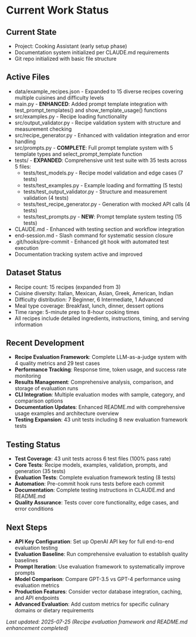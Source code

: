 # Current Work Status

## Current State
- Project: Cooking Assistant (early setup phase)
- Documentation system initialized per CLAUDE.md requirements
- Git repo initialized with basic file structure

## Active Files
- data/example_recipes.json - Expanded to 15 diverse recipes covering multiple cuisines and difficulty levels
- main.py - **ENHANCED**: Added prompt template integration with test_prompt_templates() and show_template_usage() functions
- src/examples.py - Recipe loading functionality
- src/output_validator.py - Recipe validation system with structure and measurement checking
- src/recipe_generator.py - Enhanced with validation integration and error handling
- src/prompts.py - **COMPLETE**: Full prompt template system with 5 template types and select_prompt_template function
- tests/ - **EXPANDED**: Comprehensive unit test suite with 35 tests across 5 files:
  - tests/test_models.py - Recipe model validation and edge cases (7 tests)
  - tests/test_examples.py - Example loading and formatting (5 tests)
  - tests/test_output_validator.py - Structure and measurement validation (4 tests)
  - tests/test_recipe_generator.py - Generation with mocked API calls (4 tests)
  - tests/test_prompts.py - **NEW**: Prompt template system testing (15 tests)
- CLAUDE.md - Enhanced with testing section and workflow integration
- end-session.md - Slash command for systematic session closure
- .git/hooks/pre-commit - Enhanced git hook with automated test execution
- Documentation tracking system active and improved

## Dataset Status
- Recipe count: 15 recipes (expanded from 3)
- Cuisine diversity: Italian, Mexican, Asian, Greek, American, Indian
- Difficulty distribution: 7 Beginner, 6 Intermediate, 1 Advanced
- Meal type coverage: Breakfast, lunch, dinner, dessert options
- Time range: 5-minute prep to 8-hour cooking times
- All recipes include detailed ingredients, instructions, timing, and serving information

## Recent Development
- **Recipe Evaluation Framework**: Complete LLM-as-a-judge system with 4 quality metrics and 29 test cases
- **Performance Tracking**: Response time, token usage, and success rate monitoring
- **Results Management**: Comprehensive analysis, comparison, and storage of evaluation runs
- **CLI Integration**: Multiple evaluation modes with sample, category, and comparison options
- **Documentation Updates**: Enhanced README.md with comprehensive usage examples and architecture overview
- **Testing Expansion**: 43 unit tests including 8 new evaluation framework tests

## Testing Status
- **Test Coverage**: 43 unit tests across 6 test files (100% pass rate)
- **Core Tests**: Recipe models, examples, validation, prompts, and generation (35 tests)
- **Evaluation Tests**: Complete evaluation framework testing (8 tests)
- **Automation**: Pre-commit hook runs tests before each commit
- **Documentation**: Complete testing instructions in CLAUDE.md and README.md
- **Quality Assurance**: Tests cover core functionality, edge cases, and error conditions

## Next Steps
- **API Key Configuration**: Set up OpenAI API key for full end-to-end evaluation testing
- **Evaluation Baseline**: Run comprehensive evaluation to establish quality baselines
- **Prompt Iteration**: Use evaluation framework to systematically improve prompts
- **Model Comparison**: Compare GPT-3.5 vs GPT-4 performance using evaluation metrics
- **Production Features**: Consider vector database integration, caching, and API endpoints
- **Advanced Evaluation**: Add custom metrics for specific culinary domains or dietary requirements

*Last updated: 2025-07-25 (Recipe evaluation framework and README.md enhancement completed)*